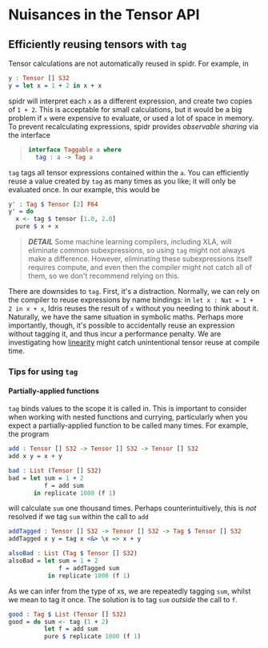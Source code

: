 <!--
Copyright 2023 Joel Berkeley

Licensed under the Apache License, Version 2.0 (the "License");
you may not use this file except in compliance with the License.
You may obtain a copy of the License at

    http://www.apache.org/licenses/LICENSE-2.0

Unless required by applicable law or agreed to in writing, software
distributed under the License is distributed on an "AS IS" BASIS,
WITHOUT WARRANTIES OR CONDITIONS OF ANY KIND, either express or implied.
See the License for the specific language governing permissions and
limitations under the License.
-->
# Nuisances in the Tensor API

## Efficiently reusing tensors with `tag`

Tensor calculations are not automatically reused in spidr. For example, in
<!-- idris
import Literal
import Tensor
-->
```idris
y : Tensor [] S32
y = let x = 1 + 2 in x + x
```
spidr will interpret each `x` as a different expression, and create two copies of `1 + 2`. This is acceptable for small calculations, but it would be a big problem if `x` were expensive to evaluate, or used a lot of space in memory. To prevent recalculating expressions, spidr provides _observable sharing_ via the interface
> ```idris
> interface Taggable a where
>   tag : a -> Tag a
> ```
`tag` tags all tensor expressions contained within the `a`. You can efficiently reuse a value created by `tag` as many times as you like; it will only be evaluated once. In our example, this would be
```idris
y' : Tag $ Tensor [2] F64
y' = do
  x <- tag $ tensor [1.0, 2.0]
  pure $ x + x 
```

> *__DETAIL__* Some machine learning compilers, including XLA, will eliminate common subexpressions, so using `tag` might not always make a difference. However, eliminating these subexpressions itself requires compute, and even then the compiler might not catch all of them, so we don't recommend relying on this.

There are downsides to `tag`. First, it's a distraction. Normally, we can rely on the compiler to reuse expressions by name bindings: in `let x : Nat = 1 + 2 in x + x`, Idris reuses the result of `x` without you needing to think about it. Naturally, we have the same situation in symbolic maths. Perhaps more importantly, though, it's possible to accidentally reuse an expression without tagging it, and thus incur a performance penalty. We are investigating how [linearity](https://www.type-driven.org.uk/edwinb/papers/idris2.pdf) might catch unintentional tensor reuse at compile time.

### Tips for using `tag`

#### Partially-applied functions

`tag` binds values to the scope it is called in. This is important to consider when working with nested functions and currying, particularly when you expect a partially-applied function to be called many times. For example, the program
```idris
add : Tensor [] S32 -> Tensor [] S32 -> Tensor [] S32
add x y = x + y

bad : List (Tensor [] S32)
bad = let sum = 1 + 2
          f = add sum
       in replicate 1000 (f 1)
```
will calculate `sum` one thousand times. Perhaps counterintuitively, this is _not_ resolved if we tag `sum` within the call to `add`
```idris
addTagged : Tensor [] S32 -> Tensor [] S32 -> Tag $ Tensor [] S32
addTagged x y = tag x <&> \x => x + y

alsoBad : List (Tag $ Tensor [] S32)
alsoBad = let sum = 1 + 2
              f = addTagged sum
           in replicate 1000 (f 1)
```
As we can infer from the type of xs, we are repeatedly tagging `sum`, whilst we mean to tag it once. The solution is to tag `sum` _outside_ the call to `f`.
```idris
good : Tag $ List (Tensor [] S32)
good = do sum <- tag (1 + 2)
          let f = add sum
          pure $ replicate 1000 (f 1)
```
